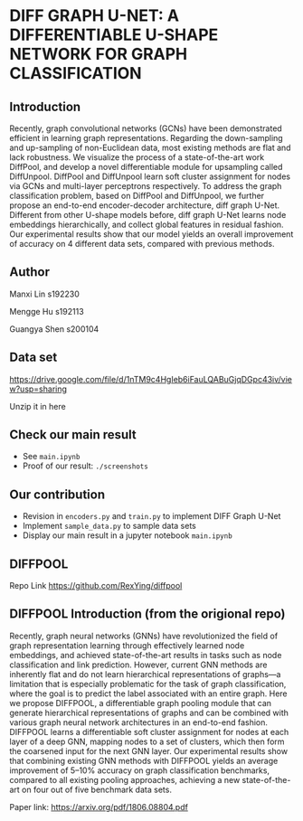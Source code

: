 # DIFF GRAPH U-NET: A DIFFERENTIABLE U-SHAPE NETWORK FOR GRAPH CLASSIFICATION
## Introduction
Recently, graph convolutional networks (GCNs) have been demonstrated efficient in learning graph representations. Regarding the down-sampling and up-sampling of non-Euclidean data, most existing methods are flat and lack robustness. We visualize the process of a state-of-the-art work DiffPool, and develop a novel differentiable module for upsampling called DiffUnpool. DiffPool and DiffUnpool learn soft cluster assignment for nodes via GCNs and multi-layer perceptrons respectively. To address the graph classification problem, based on DiffPool and DiffUnpool, we further propose an end-to-end encoder-decoder architecture, diff graph U-Net. Different from other U-shape models before, diff graph U-Net learns node embeddings hierarchically, and collect global features in residual fashion. Our experimental results show that our model yields an overall improvement of accuracy on 4 different data sets, compared with previous methods.  

## Author
Manxi Lin s192230

Mengge Hu s192113

Guangya Shen s200104

## Data set
https://drive.google.com/file/d/1nTM9c4HgIeb6iFauLQABuGjqDGpc43iv/view?usp=sharing

Unzip it in here

## Check our main result
- See `main.ipynb`
- Proof of our result: `./screenshots`

## Our contribution
- Revision in `encoders.py` and `train.py` to implement DIFF Graph U-Net
- Implement `sample_data.py` to sample data sets
- Display our main result in a jupyter notebook `main.ipynb`

## DIFFPOOL
Repo Link https://github.com/RexYing/diffpool

## DIFFPOOL Introduction (from the origional repo)
Recently, graph neural networks (GNNs) have revolutionized the field of graph
representation learning through effectively learned node embeddings, and achieved
state-of-the-art results in tasks such as node classification and link prediction.
However, current GNN methods are inherently flat and do not learn hierarchical
representations of graphs—a limitation that is especially problematic for the task
of graph classification, where the goal is to predict the label associated with an
entire graph. Here we propose DIFFPOOL, a differentiable graph pooling module
that can generate hierarchical representations of graphs and can be combined with
various graph neural network architectures in an end-to-end fashion. DIFFPOOL
learns a differentiable soft cluster assignment for nodes at each layer of a deep
GNN, mapping nodes to a set of clusters, which then form the coarsened input
for the next GNN layer. Our experimental results show that combining existing
GNN methods with DIFFPOOL yields an average improvement of 5–10% accuracy
on graph classification benchmarks, compared to all existing pooling approaches,
achieving a new state-of-the-art on four out of five benchmark data sets.


Paper link: https://arxiv.org/pdf/1806.08804.pdf
